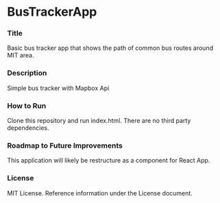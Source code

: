 # BusTrackerApp

### Title
Basic bus tracker app that shows the path of common bus routes around MIT area.

### Description
Simple bus tracker with Mapbox Api

### How to Run

Clone this repository and run index.html. There are no third party dependencies.

### Roadmap to Future Improvements
This application will likely be restructure as a component for React App.

### License

MIT License. Reference information under the License document.